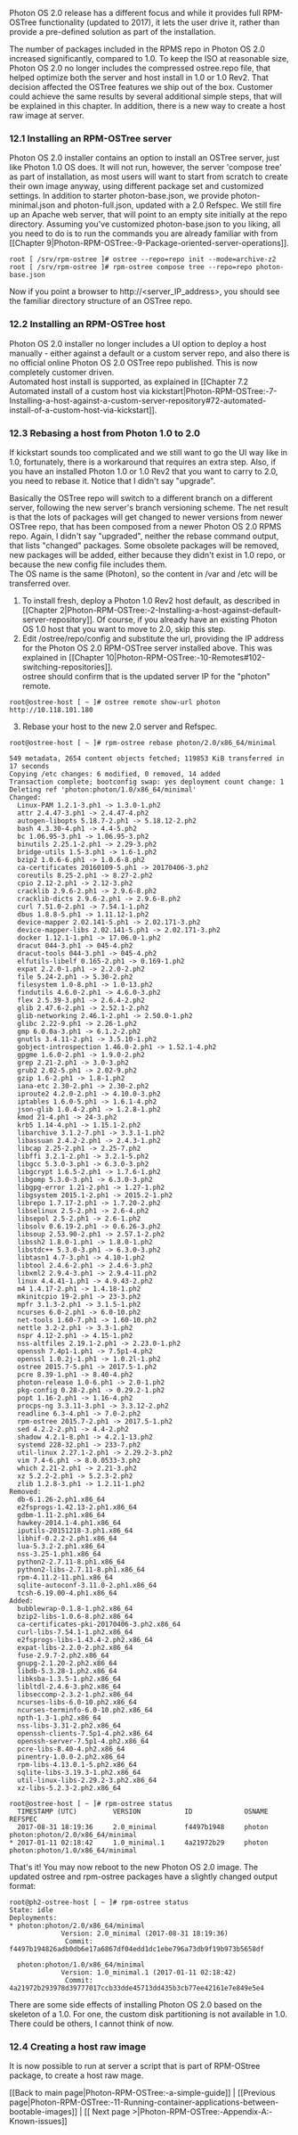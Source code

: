Photon OS 2.0 release has a different focus and while it provides full RPM-OSTree functionality (updated to 2017), it lets the user drive it, rather than provide a pre-defined solution as part of the installation.  

The number of packages included in the RPMS repo in Photon OS 2.0 increased significantly, compared to 1.0. To keep the ISO at reasonable size, Photon OS 2.0 no longer includes the compressed ostree.repo file, that helped optimize both the server and host install in 1.0 or 1.0 Rev2. That decision affected the OSTree features we ship out of the box. Customer could achieve the same results by several additional simple steps, that will be explained in this chapter. In addition, there is a new way to create a host raw image at server.

### 12.1 Installing an RPM-OSTree server
Photon OS 2.0 installer contains an option to install an OSTree server, just like Photon 1.0 OS does. It will not run, however, the server 'compose tree' as part of installation, as most users will want to start from scratch to create their own image anyway, using different package set and customized settings.
In addition to starter photon-base.json, we provide photon-minimal.json and photon-full.json, updated with a 2.0 Refspec. We still fire up an Apache web server, that will point to an empty site initially at the repo directory. Assuming you've customized photon-base.json to you liking, all you need to do is to run the commands you are already familiar with from [[Chapter 9|Photon-RPM-OSTree:-9-Package-oriented-server-operations]].
```
root [ /srv/rpm-ostree ]# ostree --repo=repo init --mode=archive-z2
root [ /srv/rpm-ostree ]# rpm-ostree compose tree --repo=repo photon-base.json
```
Now if you point a browser to http://<server_IP_address>, you should see the familiar directory structure of an OSTree repo.

### 12.2 Installing an RPM-OSTree host
Photon OS 2.0 installer no longer includes a UI option to deploy a host manually - either against a default or a custom server repo, and also there is no official online Photon OS 2.0 OSTree repo published. This is now completely customer driven.  
Automated host install is supported, as explained in [[Chapter 7.2 Automated install of a custom host via kickstart|Photon-RPM-OSTree:-7-Installing-a-host-against-a-custom-server-repository#72-automated-install-of-a-custom-host-via-kickstart]].  

### 12.3 Rebasing a host from Photon 1.0 to 2.0
If kickstart sounds too complicated and we still want to go the UI way like in 1.0, fortunately, there is a workaround that requires an extra step. Also, if you have an installed Photon 1.0 or 1.0 Rev2 that you want to carry to 2.0, you need to rebase it. Notice that I didn't say "upgrade".   

Basically the OSTree repo will switch to a different branch on a different server, following the new server's branch versioning scheme. The net result is that the lots of packages will get changed to newer versions from newer OSTree repo, that has been composed from a newer Photon OS 2.0 RPMS repo. Again, I didn't say "upgraded", neither the rebase command output, that lists "changed" packages. Some obsolete packages will be removed, new packages will be added, either because they didn't exist in 1.0 repo, or because the new config file includes them.  
The OS name is the same (Photon), so the content in /var and /etc will be transferred over.  

1. To install fresh, deploy a Photon 1.0 Rev2 host default, as described in [[Chapter 2|Photon-RPM-OSTree:-2-Installing-a-host-against-default-server-repository]]. Of course, if you already have an existing Photon OS 1.0 host that you want to move to 2.0, skip this step.
2. Edit /ostree/repo/config and substitute the url, providing the IP address for the Photon OS 2.0 RPM-OSTree server installed above. This was explained in [[Chapter 10|Photon-RPM-OSTree:-10-Remotes#102-switching-repositories]].  
ostree should confirm that is the updated server IP for the "photon" remote.
```
root@ostree-host [ ~ ]# ostree remote show-url photon
http://10.118.101.180
```
3. Rebase your host to the new 2.0 server and Refspec.
```
root@ostree-host [ ~ ]# rpm-ostree rebase photon/2.0/x86_64/minimal

549 metadata, 2654 content objects fetched; 119853 KiB transferred in 17 seconds
Copying /etc changes: 6 modified, 0 removed, 14 added
Transaction complete; bootconfig swap: yes deployment count change: 1
Deleting ref 'photon:photon/1.0/x86_64/minimal'
Changed:
  Linux-PAM 1.2.1-3.ph1 -> 1.3.0-1.ph2
  attr 2.4.47-3.ph1 -> 2.4.47-4.ph2
  autogen-libopts 5.18.7-2.ph1 -> 5.18.12-2.ph2
  bash 4.3.30-4.ph1 -> 4.4-5.ph2
  bc 1.06.95-3.ph1 -> 1.06.95-3.ph2
  binutils 2.25.1-2.ph1 -> 2.29-3.ph2
  bridge-utils 1.5-3.ph1 -> 1.6-1.ph2
  bzip2 1.0.6-6.ph1 -> 1.0.6-8.ph2
  ca-certificates 20160109-5.ph1 -> 20170406-3.ph2
  coreutils 8.25-2.ph1 -> 8.27-2.ph2
  cpio 2.12-2.ph1 -> 2.12-3.ph2
  cracklib 2.9.6-2.ph1 -> 2.9.6-8.ph2
  cracklib-dicts 2.9.6-2.ph1 -> 2.9.6-8.ph2
  curl 7.51.0-2.ph1 -> 7.54.1-1.ph2
  dbus 1.8.8-5.ph1 -> 1.11.12-1.ph2
  device-mapper 2.02.141-5.ph1 -> 2.02.171-3.ph2
  device-mapper-libs 2.02.141-5.ph1 -> 2.02.171-3.ph2
  docker 1.12.1-1.ph1 -> 17.06.0-1.ph2
  dracut 044-3.ph1 -> 045-4.ph2
  dracut-tools 044-3.ph1 -> 045-4.ph2
  elfutils-libelf 0.165-2.ph1 -> 0.169-1.ph2
  expat 2.2.0-1.ph1 -> 2.2.0-2.ph2
  file 5.24-2.ph1 -> 5.30-2.ph2
  filesystem 1.0-8.ph1 -> 1.0-13.ph2
  findutils 4.6.0-2.ph1 -> 4.6.0-3.ph2
  flex 2.5.39-3.ph1 -> 2.6.4-2.ph2
  glib 2.47.6-2.ph1 -> 2.52.1-2.ph2
  glib-networking 2.46.1-2.ph1 -> 2.50.0-1.ph2
  glibc 2.22-9.ph1 -> 2.26-1.ph2
  gmp 6.0.0a-3.ph1 -> 6.1.2-2.ph2
  gnutls 3.4.11-2.ph1 -> 3.5.10-1.ph2
  gobject-introspection 1.46.0-2.ph1 -> 1.52.1-4.ph2
  gpgme 1.6.0-2.ph1 -> 1.9.0-2.ph2
  grep 2.21-2.ph1 -> 3.0-3.ph2
  grub2 2.02-5.ph1 -> 2.02-9.ph2
  gzip 1.6-2.ph1 -> 1.8-1.ph2
  iana-etc 2.30-2.ph1 -> 2.30-2.ph2
  iproute2 4.2.0-2.ph1 -> 4.10.0-3.ph2
  iptables 1.6.0-5.ph1 -> 1.6.1-4.ph2
  json-glib 1.0.4-2.ph1 -> 1.2.8-1.ph2
  kmod 21-4.ph1 -> 24-3.ph2
  krb5 1.14-4.ph1 -> 1.15.1-2.ph2
  libarchive 3.1.2-7.ph1 -> 3.3.1-1.ph2
  libassuan 2.4.2-2.ph1 -> 2.4.3-1.ph2
  libcap 2.25-2.ph1 -> 2.25-7.ph2
  libffi 3.2.1-2.ph1 -> 3.2.1-5.ph2
  libgcc 5.3.0-3.ph1 -> 6.3.0-3.ph2
  libgcrypt 1.6.5-2.ph1 -> 1.7.6-1.ph2
  libgomp 5.3.0-3.ph1 -> 6.3.0-3.ph2
  libgpg-error 1.21-2.ph1 -> 1.27-1.ph2
  libgsystem 2015.1-2.ph1 -> 2015.2-1.ph2
  librepo 1.7.17-2.ph1 -> 1.7.20-2.ph2
  libselinux 2.5-2.ph1 -> 2.6-4.ph2
  libsepol 2.5-2.ph1 -> 2.6-1.ph2
  libsolv 0.6.19-2.ph1 -> 0.6.26-3.ph2
  libsoup 2.53.90-2.ph1 -> 2.57.1-2.ph2
  libssh2 1.8.0-1.ph1 -> 1.8.0-1.ph2
  libstdc++ 5.3.0-3.ph1 -> 6.3.0-3.ph2
  libtasn1 4.7-3.ph1 -> 4.10-1.ph2
  libtool 2.4.6-2.ph1 -> 2.4.6-3.ph2
  libxml2 2.9.4-3.ph1 -> 2.9.4-11.ph2
  linux 4.4.41-1.ph1 -> 4.9.43-2.ph2
  m4 1.4.17-2.ph1 -> 1.4.18-1.ph2
  mkinitcpio 19-2.ph1 -> 23-3.ph2
  mpfr 3.1.3-2.ph1 -> 3.1.5-1.ph2
  ncurses 6.0-2.ph1 -> 6.0-10.ph2
  net-tools 1.60-7.ph1 -> 1.60-10.ph2
  nettle 3.2-2.ph1 -> 3.3-1.ph2
  nspr 4.12-2.ph1 -> 4.15-1.ph2
  nss-altfiles 2.19.1-2.ph1 -> 2.23.0-1.ph2
  openssh 7.4p1-1.ph1 -> 7.5p1-4.ph2
  openssl 1.0.2j-1.ph1 -> 1.0.2l-1.ph2
  ostree 2015.7-5.ph1 -> 2017.5-1.ph2
  pcre 8.39-1.ph1 -> 8.40-4.ph2
  photon-release 1.0-6.ph1 -> 2.0-1.ph2
  pkg-config 0.28-2.ph1 -> 0.29.2-1.ph2
  popt 1.16-2.ph1 -> 1.16-4.ph2
  procps-ng 3.3.11-3.ph1 -> 3.3.12-2.ph2
  readline 6.3-4.ph1 -> 7.0-2.ph2
  rpm-ostree 2015.7-2.ph1 -> 2017.5-1.ph2
  sed 4.2.2-2.ph1 -> 4.4-2.ph2
  shadow 4.2.1-8.ph1 -> 4.2.1-13.ph2
  systemd 228-32.ph1 -> 233-7.ph2
  util-linux 2.27.1-2.ph1 -> 2.29.2-3.ph2
  vim 7.4-6.ph1 -> 8.0.0533-3.ph2
  which 2.21-2.ph1 -> 2.21-3.ph2
  xz 5.2.2-2.ph1 -> 5.2.3-2.ph2
  zlib 1.2.8-3.ph1 -> 1.2.11-1.ph2
Removed:
  db-6.1.26-2.ph1.x86_64
  e2fsprogs-1.42.13-2.ph1.x86_64
  gdbm-1.11-2.ph1.x86_64
  hawkey-2014.1-4.ph1.x86_64
  iputils-20151218-3.ph1.x86_64
  libhif-0.2.2-2.ph1.x86_64
  lua-5.3.2-2.ph1.x86_64
  nss-3.25-1.ph1.x86_64
  python2-2.7.11-8.ph1.x86_64
  python2-libs-2.7.11-8.ph1.x86_64
  rpm-4.11.2-11.ph1.x86_64
  sqlite-autoconf-3.11.0-2.ph1.x86_64
  tcsh-6.19.00-4.ph1.x86_64
Added:
  bubblewrap-0.1.8-1.ph2.x86_64
  bzip2-libs-1.0.6-8.ph2.x86_64
  ca-certificates-pki-20170406-3.ph2.x86_64
  curl-libs-7.54.1-1.ph2.x86_64
  e2fsprogs-libs-1.43.4-2.ph2.x86_64
  expat-libs-2.2.0-2.ph2.x86_64
  fuse-2.9.7-2.ph2.x86_64
  gnupg-2.1.20-2.ph2.x86_64
  libdb-5.3.28-1.ph2.x86_64
  libksba-1.3.5-1.ph2.x86_64
  libltdl-2.4.6-3.ph2.x86_64
  libseccomp-2.3.2-1.ph2.x86_64
  ncurses-libs-6.0-10.ph2.x86_64
  ncurses-terminfo-6.0-10.ph2.x86_64
  npth-1.3-1.ph2.x86_64
  nss-libs-3.31-2.ph2.x86_64
  openssh-clients-7.5p1-4.ph2.x86_64
  openssh-server-7.5p1-4.ph2.x86_64
  pcre-libs-8.40-4.ph2.x86_64
  pinentry-1.0.0-2.ph2.x86_64
  rpm-libs-4.13.0.1-5.ph2.x86_64
  sqlite-libs-3.19.3-1.ph2.x86_64
  util-linux-libs-2.29.2-3.ph2.x86_64
  xz-libs-5.2.3-2.ph2.x86_64

root@ostree-host [ ~ ]# rpm-ostree status
  TIMESTAMP (UTC)         VERSION           ID             OSNAME     REFSPEC                              
  2017-08-31 18:19:36     2.0_minimal       f4497b1948     photon     photon:photon/2.0/x86_64/minimal
* 2017-01-11 02:18:42     1.0_minimal.1     4a21972b29     photon     photon:photon/1.0/x86_64/minimal
```
That's it! You may now reboot to the new Photon OS 2.0 image. The updated ostree and rpm-ostree packages have a slightly changed output format:
```
root@ph2-ostree-host [ ~ ]# rpm-ostree status
State: idle
Deployments:
* photon:photon/2.0/x86_64/minimal
             Version: 2.0_minimal (2017-08-31 18:19:36)
              Commit: f4497b194826adb0db6e17a6867df04edd1dc1ebe796a73db9f19b973b5658df

  photon:photon/1.0/x86_64/minimal
             Version: 1.0_minimal.1 (2017-01-11 02:18:42)
              Commit: 4a21972b293978d39777017ccb33dde45713dd435b3cb77ee42161e7e849e5e4
```

There are some side effects of installing Photon OS 2.0 based on the skeleton of a 1.0. For one, the custom disk partitioning is not available in 1.0. There could be others, I cannot think of now.

### 12.4 Creating a host raw image
It is now possible to run at server a script that is part of RPM-OStree package, to create a host raw mage.

[[Back to main page|Photon-RPM-OSTree:-a-simple-guide]] | [[Previous page|Photon-RPM-OSTree:-11-Running-container-applications-between-bootable-images]] | [[ Next page >|Photon-RPM-OSTree:-Appendix-A:-Known-issues]]
